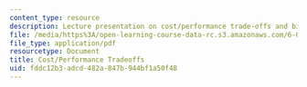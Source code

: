 ```yaml
---
content_type: resource
description: Lecture presentation on cost/performance trade-offs and binary multiplication.
file: /media/https%3A/open-learning-course-data-rc.s3.amazonaws.com/6-004-computation-structures-spring-2009/fddc12b3adcd482a847b944bf1a50f48_MIT6_004s09_lec09.pdf
file_type: application/pdf
resourcetype: Document
title: Cost/Performance Tradeoffs
uid: fddc12b3-adcd-482a-847b-944bf1a50f48
---
```

